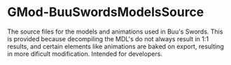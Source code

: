 # GMod-BuuSwordsModelsSource

The source files for the models and animations used in Buu's Swords. This is provided because decompiling the MDL's do not always result in 1:1 results, and certain elements like animations are baked on export, resulting in more dificult modification. Intended for developers.
